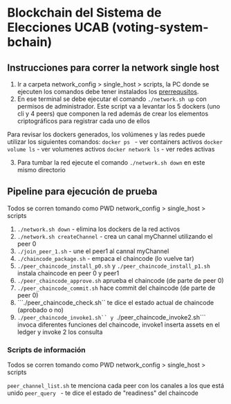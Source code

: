 # Blockchain del Sistema de Elecciones UCAB (voting-system-bchain)




## Instrucciones para correr la network single host

1. Ir a carpeta network_config > single_host > scripts, la PC donde se ejecuten los comandos debe tener instalados los [prerrequsitos](https://hyperledger-fabric.readthedocs.io/en/release-2.2/prereqs.html).
2. En ese terminal se debe ejecutar el comando ```./network.sh up``` con permisos de administrador. 
Este script va a levantar los 5 dockers (uno cli y 4 peers) que componen la red además de crear los elementos criptográficos para registrar cada uno de ellos

Para revisar los dockers generados, los volúmenes y las redes puede utilizar los siguientes comandos:
```docker ps ``` - ver containers activos
```docker volume ls``` - ver volumenes activos
``` docker network ls ``` - ver redes activas

3. Para tumbar la red ejecute el comando ```./network.sh down``` en este mismo directorio




## Pipeline para ejecución de prueba
Todos se corren tomando como PWD network_config > single_host > scripts

1. ```./network.sh down``` - elimina los dockers de la red activos
2. ```./network.sh createChannel``` - crea un canal myChannel utilizando el peer 0
3. ```./join_peer_1.sh``` - une el peer1 al cannal myChannel
4. ```./chaincode_package.sh``` - empaca el chaincode (lo vuelve tar)
5. ```./peer_chaincode_install_p0.sh``` y ```./peer_chaincode_install_p1.sh``` instala chaincode en peer 0 y peer1
6. ```./peer_chaincode_approve.sh``` aprueba el chaincode (de parte de peer 0)
7. ```./peer_chaincode_commit.sh``` hace commit del chaincode (de parte de peer 0)
9. ```./peer_chaincode_check.sh`` te dice el estado actual de chaincode (aprobado o no)
10. ```./peer_chaincode_invoke1.sh`` y ```./peer_chaincode_invoke2.sh``` invoca diferentes funciones del chaincode, invoke1 inserta assets en el ledger y invoke 2 los consulta



### Scripts de información 
Todos se corren tomando como PWD network_config > single_host > scripts

```peer_channel_list.sh``` te menciona cada peer con los canales a los que está unido
```peer_query ``` - te dice el estado de "readiness" del chaincode  